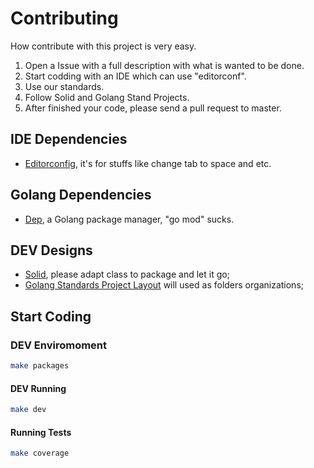 # Contributing

How contribute with this project is very easy.

1. Open a Issue with a full description with what is wanted to be done.
2. Start codding with an IDE which can use "editorconf".
3. Use our standards.
4. Follow Solid and Golang Stand Projects.
5. After finished your code, please send a pull request to master.

## IDE Dependencies

* [Editorconfig](https://editorconfig.org/), it's for stuffs like change tab to space and etc.

## Golang Dependencies

* [Dep](https://golang.github.io/dep/), a Golang package manager, "go mod" sucks.


## DEV Designs

* [Solid](https://scotch.io/bar-talk/s-o-l-i-d-the-first-five-principles-of-object-oriented-design), please adapt class to package and let it go;
* [Golang Standards Project Layout](https://github.com/golang-standards/project-layout) will used as folders organizations;

## Start Coding

### DEV Enviromoment

```sh
make packages
```

#### DEV Running

```sh
make dev
```

#### Running Tests

```sh
make coverage
```
